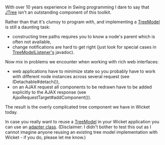 With over 10 years experience in Swing programming I dare to say that [JTree](http://java.sun.com/javase/6/docs/api/javax/JTree.html) isn't an outstanding component of this toolkit.

Rather than that it's clumsy to program with, and implementing a [TreeModel](http://java.sun.com/javase/6/docs/api/javax/swing/TreeModel.html) is still a daunting task:
  * constructing tree paths requires you to know a node's parent which is often not available,
  * change notifications are hard to get right (just look for special cases in [TreeModelListener's](http://java.sun.com/javase/6/docs/api/javax/swing/event/TreeModelListener.html) javadoc).

Now mix in problems we encounter when working with rich web interfaces:
  * web applications have to minimize state so you probably have to work with different node instances across several request (see IDetachable#detach()),
  * on an AJAX request all components to be redrawn have to be added explicitly to the AJAX response (see AjaxRequestTarget#addComponent()).

The result is the overly complicated tree component we have in Wicket today.

In case you really want to reuse a [TreeModel](http://java.sun.com/javase/6/docs/api/javax/swing/TreeModel.html) in your Wicket application you can use an [adapter class](http://code.google.com/p/wicket-tree/source/browse/trunk/wicket-tree/src/main/java/wickettree/provider/TreeModelProvider.java).
(Disclaimer: I didn't bother to test this out as I cannot imagine anyone reusing an existing tree model implementation with Wicket - if you do, please let me know.)